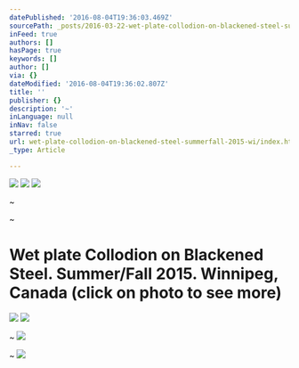 ```yaml
---
datePublished: '2016-08-04T19:36:03.469Z'
sourcePath: _posts/2016-03-22-wet-plate-collodion-on-blackened-steel-summerfall-2015-wi.md
inFeed: true
authors: []
hasPage: true
keywords: []
author: []
via: {}
dateModified: '2016-08-04T19:36:02.807Z'
title: ''
publisher: {}
description: '~'
inLanguage: null
inNav: false
starred: true
url: wet-plate-collodion-on-blackened-steel-summerfall-2015-wi/index.html
_type: Article

---
```

![](https://the-grid-user-content.s3-us-west-2.amazonaws.com/78bd089a-2a30-44b2-bdb4-9591c2d95585.jpg)
![](https://the-grid-user-content.s3-us-west-2.amazonaws.com/72f07c39-e8b6-44e4-a01f-deb02e0bf42d.jpg)
![](https://s3-us-west-2.amazonaws.com/the-grid-img/p/098b3085daf359cdd0e3044d1c38daff405b7f65.jpg)

~

~

# Wet plate Collodion on Blackened Steel. Summer/Fall 2015\. Winnipeg, Canada (click on photo to see more)
![](https://s3-us-west-2.amazonaws.com/the-grid-img/p/459f84f4c968ebcc99fbd23cbb5939c9f8bf2fb7.jpg)
![](https://s3-us-west-2.amazonaws.com/the-grid-img/p/87fe33d9f183ee6c22da8c58b8d00961b499588f.jpg)

~
![](https://s3-us-west-2.amazonaws.com/the-grid-img/p/00533be0ca4973dd86b3c69c185f77c51e268f02.jpg)

~
![](https://the-grid-user-content.s3-us-west-2.amazonaws.com/8f680f20-3b9c-4579-b21b-3d4b7a8ed860.jpg)
